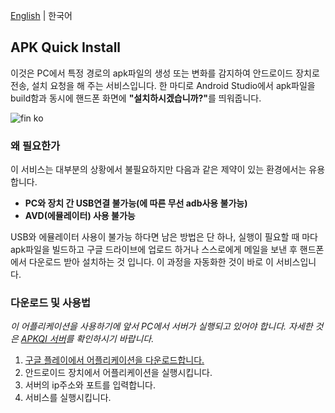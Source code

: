 <a href="README.md">English</a> |  한국어

## APK Quick Install
이것은 PC에서 특정 경로의 apk파일의 생성 또는 변화를 감지하여 안드로이드 장치로 전송, 설치 요청을 해 주는 서비스입니다. 한 마디로 Android Studio에서 apk파일을 build함과 동시에 핸드폰 화면에 <strong>"설치하시겠습니까?"</strong>를 띄워줍니다.

![fin ko](https://user-images.githubusercontent.com/43294688/84275060-93ef3800-ab6b-11ea-9a54-531a9cd2311f.gif)

### 왜 필요한가
이 서비스는 대부분의 상황에서 불필요하지만 다음과 같은 제약이 있는 환경에서는 유용합니다.

* <strong>PC와 장치 간 USB연결 불가능(에 따른 무선 adb사용 불가능)</strong>
*  <strong>AVD(에뮬레이터) 사용 불가능</strong>

USB와 에뮬레이터 사용이 불가능 하다면 남은 방법은 단 하나, 실행이 필요할 때 마다 apk파일을 빌드하고 구글 드라이브에 업로드 하거나 스스로에게 메일을 보낸 후 핸드폰에서 다운로드 받아 설치하는 것 입니다. 이 과정을 자동화한 것이 바로 이 서비스입니다.

### 다운로드 및 사용법
 _이 어플리케이션을 사용하기에 앞서 PC에서 서버가 실행되고 있어야 합니다. 자세한 것은 <a href="https://github.com/wirekang/apk-quick-install-server">APKQI 서버</a>를 확인하시기 바랍니다._ 
 
1. <a href="https://google.com">구글 플레이에서 어플리케이션을 다운로드합니다.</a>
2. 안드로이드 장치에서 어플리케이션을 실행시킵니다.
3. 서버의 ip주소와 포트를 입력합니다.
4. 서비스를 실행시킵니다.
